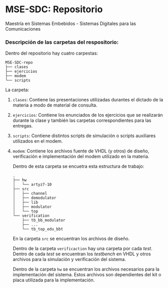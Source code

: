 # MSE-SDC: Repositorio
Maestría en Sistemas Embebidos - Sistemas Digitales para las Comunicaciones


### Descripción de las carpetas del respositorio:

Dentro del repositorio hay cuatro carpestas:
```
MSE-SDC-repo
├── clases
├── ejercicios
├── modem
└── scripts
```
La carpeta:
1. `clases`: Contiene las presentaciones utilizadas durantes el dictado de la materia
    a modo de material de consulta.
2. `ejercicios`: Contiene los enunciados de los ejercicios que se realizarán durante
    la clase y también las carpetas correspondientes para las entregas.
3. `scripts`: Contiene distintos scripts de simulación o scripts auxiliares utilizados
    en el modem.
4. `modem`: Contiene los archivos fuente de VHDL (y otros) de diseño, verificación
    e implementación del modem utilizado en la materia.

    Dentro de esta carpeta se encuetra esta estructura de trabajo:
    ```
    .
    ├── hw
    │   └── artyz7-10
    ├── src
    │   ├── channel
    │   ├── demodulator
    │   ├── lib
    │   ├── modulator
    │   └── top
    └── verification
        ├── tb_bb_modulator
        ├── ...
        └── tb_top_edu_bbt
    ```

    En la carpeta `src` se encuentran los archivos de diseño.

    Dentro de la carpeta `verificaction` hay una carpeta por cada *test*.
    Dentro de cada *test* se encuentran los *testbench* en VHDL y otros archivos para
    la simulación y verificación del sistema.

    Dentro de la carpeta `hw` se encuentran los archivos necesarios para la implementación
    del sistema.
    Estos archivos son dependientes del kit o placa utilizada para la implementación.

